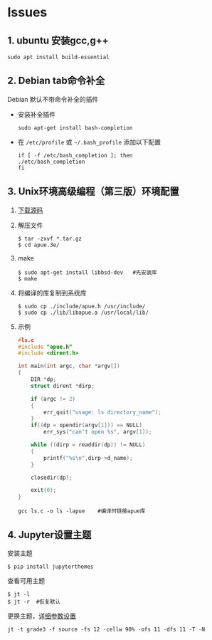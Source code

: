 # Issues



## 1. ubuntu 安装gcc,g++

```shell
sudo apt install build-essential 
```



## 2. Debian  tab命令补全

Debian 默认不带命令补全的插件

* 安装补全插件

  ```shell 
  sudo apt-get install bash-completion
  ```

* 在 `/etc/profile` 或 `~/.bash_profile` 添加以下配置

  ```shell
  if [ -f /etc/bash_completion ]; then
  ./etc/bash_completion
  fi
  ```

  



## 3. Unix环境高级编程（第三版）环境配置

1. [下载源码](http://www.apuebook.com/src.3e.tar.gz)

2. 解压文件

   ```shell
   $ tar -zxvf *.tar.gz
   $ cd apue.3e/
   ```

3. make

   ```shell
   $ sudo apt-get install libbsd-dev   #先安装库
   $ make
   ```

4. 将编译的库复制到系统库

   ```shell
   $ sudo cp ./include/apue.h /usr/include/
   $ sudo cp ./lib/libapue.a /usr/local/lib/
   ```

5. 示例

   ```c
   #ls.c
   #include "apue.h"
   #include <dirent.h>
   
   int main(int argc, char *argv[])
   {
       DIR *dp;
       struct dirent *dirp;
   
       if (argc != 2)
       {
           err_quit("usage: ls directory_name");
       }
       if((dp = opendir(argv[1])) == NULL)
           err_sys("can't open %s", argv[1]);
   
       while ((dirp = readdir(dp)) != NULL)
       {
           printf("%s\n",dirp->d_name);
       }
   
       closedir(dp);
   
       exit(0); 
   }
   ```

   ```shell
   gcc ls.c -o ls -lapue	#编译时链接apue库
   ```

   

## 4. Jupyter设置主题

安装主题

```shell
$ pip install jupyterthemes
```

查看可用主题

```shell
$ jt -l
$ jt -r  #恢复默认
```

更换主题，[详细参数设置](https://github.com/dunovank/jupyter-themes)

```shell
jt -t grade3 -f source -fs 12 -cellw 90% -ofs 11 -dfs 11 -T -N
```




